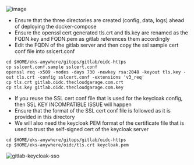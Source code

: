 ![image](https://user-images.githubusercontent.com/39495790/176620649-31a6e806-7fd8-4781-aa65-7e6e9784dc62.png)

* Ensure that the three directories are created (config, data, logs) ahead of deploying the docker-compose
* Ensure the openssl cert generated tls.crt and tls.key are renamed as the FQDN.key and FQDN.pem as gitlab references them accordingly
* Edit the FQDN of the gitlab server and then copy the ssl sample cert conf file into sslcert.conf

```
cd $HOME/eks-anywhere/gitops/gitlab/oidc-https
cp sslcert.conf.sample sslcert.conf
openssl req -x509 -nodes -days 730 -newkey rsa:2048 -keyout tls.key -out tls.crt -config sslcert.conf -extensions 'v3_req'
cp tls.crt gitlab.oidc.thecloudgarage.com.crt
cp tls.key gitlab.oidc.thecloudgarage.com.key
```
* If you reuse the SSL cert conf file that is used for the keycloak config, then SSL KEY INCOMPATIBLE ISSUE will happen
* Ensure that the format of the SSL cert conf file is followed as it is provided in this directory
* We will also need the keycloak PEM format of the certificate file that is used to trust the self-signed cert of the keycloak server
```
cd $HOME/eks-anywhere/gitops/gitlab/oidc-https
cp $HOME/eks-anywhere/oidc/tls.crt keycloak.pem
```

![gitlab-keycloak-sso](https://user-images.githubusercontent.com/39495790/176621088-8a99d2b3-7bf8-4bf4-9bd9-f73f56c1596f.gif)

